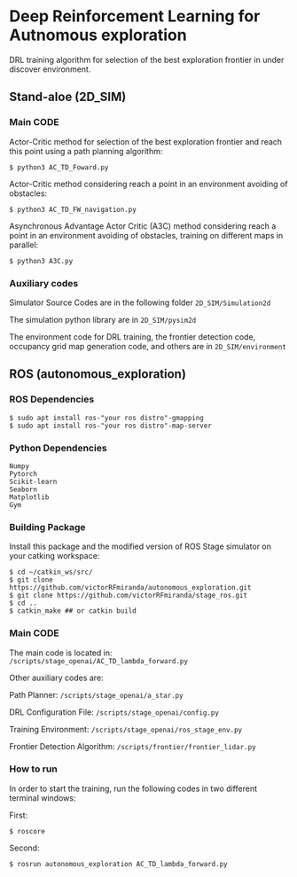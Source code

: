 # Deep Reinforcement Learning for Autnomous exploration

DRL training algorithm for selection of the best exploration frontier in under discover environment.

## Stand-aloe (2D_SIM)

### Main CODE
Actor-Critic method for selection of the best exploration frontier and reach this point using a path planning algorithm:
```
$ python3 AC_TD_Foward.py
```
Actor-Critic method considering reach a point in an environment avoiding of obstacles:
```
$ python3 AC_TD_FW_navigation.py
```
Asynchronous Advantage Actor Critic (A3C) method considering reach a point in an environment avoiding of obstacles, training on different maps in parallel:
```
$ python3 A3C.py
```
### Auxiliary codes
Simulator Source Codes are in the following folder `2D_SIM/Simulation2d`

The simulation python library are in `2D_SIM/pysim2d`

The environment code for DRL training, the frontier detection code, occupancy grid map generation code, and others are in `2D_SIM/environment`


## ROS (autonomous_exploration)

### ROS Dependencies
```
$ sudo apt install ros-"your ros distro"-gmapping
$ sudo apt install ros-"your ros distro"-map-server
```

### Python Dependencies
```
Numpy
Pytorch
Scikit-learn
Seaborn
Matplotlib
Gym
```


### Building Package

Install this package and the modified version of ROS Stage simulator on your catking workspace:

```
$ cd ~/catkin_ws/src/
$ git clone https://github.com/victorRFmiranda/autonomous_exploration.git
$ git clone https://github.com/victorRFmiranda/stage_ros.git
$ cd ..
$ catkin_make ## or catkin build
```

### Main CODE

The main code is located in:
`/scripts/stage_openai/AC_TD_lambda_forward.py`

Other auxiliary codes are:

Path Planner: `/scripts/stage_openai/a_star.py`

DRL Configuration File: `/scripts/stage_openai/config.py`

Training Environment: `/scripts/stage_openai/ros_stage_env.py`

Frontier Detection Algorithm: `/scripts/frontier/frontier_lidar.py`

### How to run

In order to start the training, run the following codes in two different terminal windows:

First:
```
$ roscore
```

Second:
```
$ rosrun autonomous_exploration AC_TD_lambda_forward.py
```
